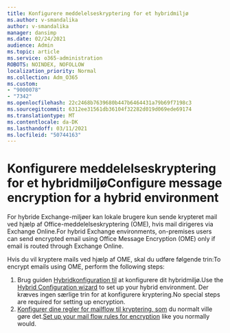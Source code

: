 ```yaml
---
title: Konfigurere meddelelseskryptering for et hybridmiljø
ms.author: v-smandalika
author: v-smandalika
manager: dansimp
ms.date: 02/24/2021
audience: Admin
ms.topic: article
ms.service: o365-administration
ROBOTS: NOINDEX, NOFOLLOW
localization_priority: Normal
ms.collection: Adm_O365
ms.custom:
- "9000078"
- "7342"
ms.openlocfilehash: 22c2468b7639680b447b6464431a79b69f7198c3
ms.sourcegitcommit: 6312ee31561db36104f32282d019d069ede69174
ms.translationtype: MT
ms.contentlocale: da-DK
ms.lasthandoff: 03/11/2021
ms.locfileid: "50744163"
---
```

# <a name="configure-message-encryption-for-a-hybrid-environment"></a><span data-ttu-id="30c3a-102">Konfigurere meddelelseskryptering for et hybridmiljø</span><span class="sxs-lookup"><span data-stu-id="30c3a-102">Configure message encryption for a hybrid environment</span></span>

<span data-ttu-id="30c3a-103">For hybride Exchange-miljøer kan lokale brugere kun sende krypteret mail ved hjælp af Office-meddelelseskryptering (OME), hvis mail dirigeres via Exchange Online.</span><span class="sxs-lookup"><span data-stu-id="30c3a-103">For hybrid Exchange environments, on-premises users can send encrypted email using Office Message Encryption (OME) only if email is routed through Exchange Online.</span></span>

<span data-ttu-id="30c3a-104">Hvis du vil kryptere mails ved hjælp af OME, skal du udføre følgende trin:</span><span class="sxs-lookup"><span data-stu-id="30c3a-104">To encrypt emails using OME, perform the following steps:</span></span>

1. <span data-ttu-id="30c3a-105">Brug guiden [Hybridkonfiguration til](https://docs.microsoft.com/Exchange/hybrid-configuration-wizard) at konfigurere dit hybridmiljø.</span><span class="sxs-lookup"><span data-stu-id="30c3a-105">Use the [Hybrid Configuration wizard](https://docs.microsoft.com/Exchange/hybrid-configuration-wizard) to set up your hybrid environment.</span></span> <span data-ttu-id="30c3a-106">Der kræves ingen særlige trin for at konfigurere kryptering.</span><span class="sxs-lookup"><span data-stu-id="30c3a-106">No special steps are required for setting up encryption.</span></span>
2. <span data-ttu-id="30c3a-107">[Konfigurer dine regler for mailflow til kryptering, som](https://docs.microsoft.com/microsoft-365/compliance/define-mail-flow-rules-to-encrypt-email) du normalt ville gøre det.</span><span class="sxs-lookup"><span data-stu-id="30c3a-107">[Set up your mail flow rules for encryption](https://docs.microsoft.com/microsoft-365/compliance/define-mail-flow-rules-to-encrypt-email) like you normally would.</span></span>


